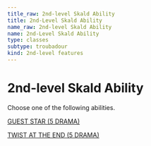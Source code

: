 ```yaml
---
title_raw: 2nd-level Skald Ability
title: 2nd-Level Skald Ability
name_raw: 2nd-level Skald Ability
name: 2nd-Level Skald Ability
type: classes
subtype: troubadour
kind: 2nd-level features
---
```


# 2nd-level Skald Ability

Choose one of the following abilities.

[GUEST STAR (5 DRAMA)](./Guest%20Star.md)

[TWIST AT THE END (5 DRAMA)](./Twist%20At%20The%20End.md)
